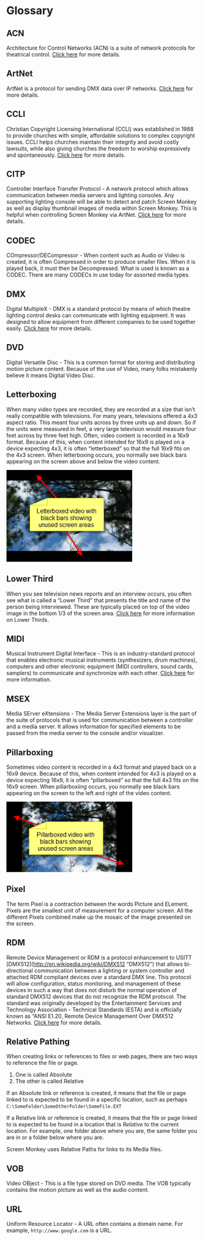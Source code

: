 # Glossary

## ACN
Architecture for Control Networks (ACN) is a suite of network protocols for theatrical control. [Click here](http://wiki.wireshark.org/ACN) for more details.

## ArtNet
ArtNet is a protocol for sending DMX data over IP networks. [Click here](https://en.wikipedia.org/wiki/Art-Net) for more details.

## CCLI
Christian Copyright Licensing International (CCLI) was established in 1988 to provide churches with simple, affordable solutions to complex copyright issues. CCLI helps churches maintain their integrity and avoid costly lawsuits, while also giving churches the freedom to worship expressively and spontaneously. [Click here](https://uk.ccli.com) for more details.

## CITP
Controller Interface Transfer Protocol - A network protocol which allows communication between media servers and lighting consoles. Any supporting lighting console will be able to detect and patch Screen Monkey as well as display thumbnail images of media within Screen Monkey. This is helpful when controlling Screen Monkey via ArtNet. [Click here](http://www.citp-protocol.org/index.php) for more details.

## CODEC
COmpressor/DECompressor - When content such as Audio or Video is created, it is often Compressed in order to produce smaller files. When it is played back, it must then be Decompressed. What is used is known as a CODEC. There are many CODECs in use today for assorted media types.

## DMX
Digital MultipleX - DMX is a standard protocol by means of which theatre lighting control desks can communicate with lighting equipment. It was designed to allow equipment from different companies to be used together easily. [Click here](https://en.wikipedia.org/wiki/DMX512) for more details.

## DVD
Digital Versatile Disc - This is a common format for storing and distributing motion picture content. Because of the use of Video, many folks mistakenly believe it means Digital Video Disc.

## Letterboxing
When many video types are recorded, they are recorded at a size that isn’t really compatible with televisions. For many years, televisions offered a 4x3 aspect ratio. This meant four units across by three units up and down. So if the units were measured in feet, a very large television would measure four feet across by three feet high. Often, video content is recorded in a 16x9 format. Because of this, when content intended for 16x9 is played on a device expecting 4x3, it is often “letterboxed” so that the full 16x9 fits on the 4x3 screen. When letterboxing occurs, you normally see black bars appearing on the screen above and below the video content.

![](../images/Letterboxed.png)

## Lower Third
When you see television news reports and an interview occurs, you often see what is called a “Lower Third” that presents the title and name of the person being interviewed. These are typically placed on top of the video image in the bottom 1/3 of the screen area. [Click here](http://en.wikipedia.org/wiki/Lower_third) for more information on Lower Thirds.

## MIDI
Musical Instrument Digital Interface - This is an industry-standard protocol that enables electronic musical instruments (synthesizers, drum machines), computers and other electronic equipment (MIDI controllers, sound cards, samplers) to communicate and synchronize with each other. [Click here](http://en.wikipedia.org/wiki/Midi) for more information.

## MSEX
Media SErver eXtensions - The Media Server Extensions layer is the part of the suite of protocols that is used for communication between a controller and a media server. It allows information for specified elements to be passed from the media server to the console and/or visualizer. 

## Pillarboxing
Sometimes video content is recorded in a 4x3 format and played back on a 16x9 device. Because of this, when content intended for 4x3 is played on a device expecting 16x9, it is often “pillarboxed” so that the full 4x3 fits on the 16x9 screen. When pillarboxiing occurs, you normally see black bars appearing on the screen to the left and right of the video content.

![](../images/Pillarboxed.png)

## Pixel
The term Pixel is a contraction between the words PIcture and ELement. Pixels are the smallest unit of measurement for a computer screen. All the different Pixels combined make up the mosaic of the image presented on the screen.

## RDM
Remote Device Management or RDM is a protocol enhancement to USITT [DMX512](http://en.wikipedia.org/wiki/DMX512 “DMX512”) that allows bi-directional communication between a lighting or system controller and attached RDM compliant devices over a standard DMX line. This protocol will allow configuration, status monitoring, and management of these devices in such a way that does not disturb the normal operation of standard DMX512 devices that do not recognize the RDM protocol. The standard was originally developed by the Entertainment Services and Technology Association - Technical Standards (ESTA) and is officially known as “ANSI E1.20, Remote Device Management Over DMX512 Networks. [Click here](http://en.wikipedia.org/wiki/RDM_(lighting)) for more details.

## Relative Pathing
When creating links or references to files or web pages, there are two ways to reference the file or page.

1.  One is called Absolute
2.  The other is called Relative

If an Absolute link or reference is created, it means that the file or page linked to is expected to be found in a specific location, such as perhaps `C:\SomeFolder\SomeOtherFolder\SomeFile.EXT`

If a Relative link or reference is created, it means that the file or page linked to is expected to be found in a location that is *Relative* to the current location. For example, one folder above where you are, the same folder you are in or a folder below where you are.

Screen Monkey uses Relative Paths for links to its Media files.

## VOB
Video OBject - This is a file type stored on DVD media. The VOB typically contains the motion picture as well as the audio content.

## URL
Uniform Resource Locator - A URL often contains a domain name. For example, `http://www.google.com` is a URL.